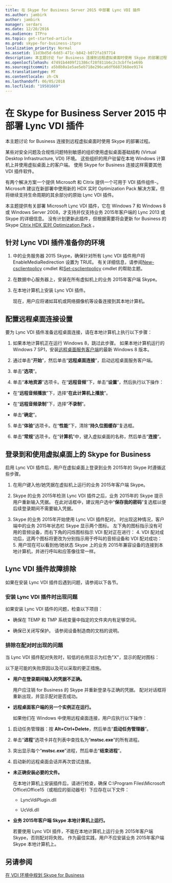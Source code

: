 ```yaml
---
title: 在 Skype for Business Server 2015 中部署 Lync VDI 插件
ms.author: jambirk
author: jambirk
manager: serdars
ms.date: 12/20/2016
ms.audience: ITPro
ms.topic: get-started-article
ms.prod: skype-for-business-itpro
localization_priority: Normal
ms.assetid: 11d3bd5d-6dd3-471c-b842-b072fa197714
description: 本主题讨论 for Business 连接到远程虚拟桌面时使用 Skype 的部署过程。
ms.openlocfilehash: 47491b4409f21386cf28f811b6c2c3cbffe1e69b
ms.sourcegitcommit: a5b8b0a1e5ae5eb718e296ca6df6687368ee9174
ms.translationtype: MT
ms.contentlocale: zh-CN
ms.lasthandoff: 06/05/2018
ms.locfileid: "19501669"
---
```

# <a name="deploy-the-lync-vdi-plug-in-with-skype-for-business-server-2015"></a>在 Skype for Business Server 2015 中部署 Lync VDI 插件
 
本主题讨论 for Business 连接到远程虚拟桌面时使用 Skype 的部署过程。 
  
某些对安全问题及合规性问题特别敏感的组织使用虚拟桌面基础结构 (Virtual Desktop Infrastructure, VDI) 环境。 这些组织的用户驻留在本地 Windows 计算机上并使用虚拟桌面上的客户端。 使用 Skype for Business 连接这样需要其他 VDI 插件软件。
  
有两个解决方案一个提供 Microsoft 和 Citrix 提供一个可用于 VDI 插件组件-。 Microsoft 建议在新部署中使用新的 HDX 实时 Optimization Pack 解决方案，但将继续支持生命周期的其余部分的原始 Lync VDI 插件。 
  
本主题提供有关部署 Microsoft Lync VDI 插件，它在 Windows 7 和 Windows 8 或 Windows Server 2008，才支持并仅支持业务 2015年客户端的 Lync 2013 或 Skype 的详细信息。 没有计划更新此插件，但根据需要将会更新 for Business 的 Skype [Citrix HDX 实时 Optimization Pack](../../plan-your-deployment/clients-and-devices/vdi-environments.md#Citrix_RT) 。
  
## <a name="prepare-your-environment-for-the-lync-vdi-plug-in"></a>针对 Lync VDI 插件准备你的环境
<a name="Prepare_vdi"> </a>

1. 中的业务服务器 2015 Skype，确保针对所有 Lync VDI 插件用户将 EnableMediaRedirection 设置为 TRUE。 有关详细信息，请参阅[New-csclientpolicy](https://docs.microsoft.com/powershell/module/skype/new-csclientpolicy?view=skype-ps) cmdlet 和[Set-csclientpolicy](https://docs.microsoft.com/powershell/module/skype/set-csclientpolicy?view=skype-ps) cmdlet 的帮助主题。
    
2. 在数据中心服务器上，安装在所有虚拟机上的业务 2015年客户端 Skype。
    
3. 在本地计算机上安装 Lync VDI 插件。
    
    现在，用户应将诸如耳机或网络摄像机等设备连接到其本地计算机。
    
## <a name="configure-remote-desktop-connection-settings"></a>配置远程桌面连接设置
<a name="Prepare_vdi"> </a>

要为 Lync VDI 插件准备远程桌面连接，请在本地计算机上执行以下步骤：
  
1. 如果本地计算机正在运行 Windows 8，跳过此步骤。 如果本地计算机运行的 Windows 7 SP1，安装[远程桌面服务客户端](https://go.microsoft.com/fwlink/p/?LinkId=268032)的最新 Windows 8 版本。
    
2. 通过单击“**开始**”，然后单击“**远程桌面连接**”，启动远程桌面服务客户端。
    
3. 单击“**选项**”。
    
4. 单击“**本地资源**”选项卡。在“**远程音频**”下，单击“**设置**”，然后执行以下操作：
    
  - 在“**远程音频播放**”下，选择“**在此计算机上播放**”。
    
  - 在“**远程音频录制**”下，选择“**不录制**”。
    
  - 单击“**确定**”。
    
5. 单击“**体验**”选项卡。在“**性能**”下，清除“**持久位图缓存**”复选框。
    
6. 单击“**常规**”选项卡。在“**计算机**”中，键入虚拟桌面的名称，然后单击“**连接**”。 
    
## <a name="sign-in-and-use-skype-for-business-on-the-virtual-desktop"></a>登录到和使用虚拟桌面上的 Skype for Business
<a name="SfB_signin"> </a>

启用 Lync VDI 插件后，用户在虚拟桌面上登录到业务 2015年的 Skype 时遵循这些步骤。
  
1. 在用户键入他/她凭据在虚拟机上运行的业务 2015年客户端 Skype。
    
2. Skype 的业务 2015年检测 Lync VDI 插件之后，业务 2015年的 Skype 提示用户重新输入凭据。 在此对话框中，建议用户选中“**保存我的密码**”复选框以便后续登录期间不需要输入凭据。
    
3. Skype 的业务 2015年开始使用 Lync VDI 插件配对。 时出现这种情况，客户端中的业务 2015年状态栏 Skype 显示两个图标。 左下角的图标指示没有可用的音频设备，而右下角的闪烁图标指示 VDI 配对正在进行：
    4. VDI 配对成功后，这两个图标将更改为分别指示用于呼叫的音频设备和 VDI 配对成功：
    5. 用户现在可以看到他/她状态 Skype 上的业务 2015年兼容设备的连接到本地计算机，并进行呼叫和应答像往常一样。
    
## <a name="troubleshoot-the-lync-vdi-plug-in"></a>Lync VDI 插件故障排除
<a name="tshoot_VDI"> </a>

如果在安装 Lync VDI 插件后遇到问题，请参阅以下各节。
  
### <a name="issues-with-installing-the-lync-vdi-plug-in"></a>安装 Lync VDI 插件时出现问题 

如果安装 Lync VDI 插件的问题，检查以下项目：
  
- 确保在 TEMP 和 TMP 系统变量中指定的文件夹内有足够空间。
    
- 确保已关闭写保护。 请参阅设备制造商的文档的说明。
    
### <a name="troubleshooting-issues-with-pairing"></a>排除在配对时出现的问题

当 Lync VDI 插件配对失败时，较低的右侧显示为红色"X"，显示的配对图标： 
  
以下是可能的失败原因以及可以采取的更正措施。 
  
- **用户在登录期间输入的凭据不正确。**
    
    用户应注销 for Business 的 Skype 并重新登录与正确的凭据。 配对对话框将重新出现，并显示配对是否成功。
    
- **远程桌面客户端的另一个实例正在运行。**
    
    如果他们在 Windows 中使用远程桌面连接，用户应执行以下操作：
    
1. 启动任务管理器：按 **Alt+Ctrl+Delete**，然后单击“**启动任务管理器**”。
    
2. 单击“**进程**”选项卡并在列表中查找名为“**mstsc.exe**”的所有进程。
    
3. 突出显示每个“**mstsc.exe**”进程，然后单击“**结束进程**”。 
    
4. 启动新的远程桌面会话并再次尝试连接。 
    
- **未正确安装必要的文件。**
    
    在本地计算机上安装插件后，请进行检查，确保 C:\Program Files\Microsoft Office\Office15（或相应的驱动器号）下应存在以下文件：
    
  - LyncVdiPlugin.dll
    
  - UcVdi.dll
    
- **业务 2015年客户端 Skype 本地计算机上运行。**
    
    若要使用 Lync VDI 插件，不能在本地计算机上运行业务 2015年客户端 Skype，否则配对将失败。 作为最佳实践，用户不应安装业务 2015年客户端 Skype 本地计算机上。
    
## <a name="see-also"></a>另请参阅
<a name="tshoot_VDI"> </a>

[在 VDI 环境中规划 Skype for Business](../../plan-your-deployment/clients-and-devices/vdi-environments.md)